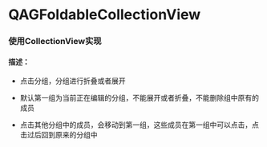 # QAGFoldableCollectionView
### 使用CollectionView实现
#### 描述：
* 点击分组，分组进行折叠或者展开

* 默认第一组为当前正在编辑的分组，不能展开或者折叠，不能删除组中原有的成员

* 点击其他分组中的成员，会移动到第一组，这些成员在第一组中可以点击，点击过后回到原来的分组中